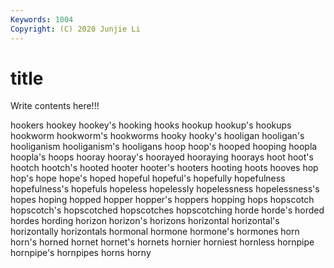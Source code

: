 ```yaml
---
Keywords: 1004
Copyright: (C) 2020 Junjie Li
---
```


# title

Write contents here!!!
 
hookers 
hookey 
hookey's 
hooking 
hooks
hookup 
hookup's 
hookups 
hookworm 
hookworm's 
hookworms 
hooky 
hooky's 
hooligan 
hooligan's
hooliganism 
hooliganism's 
hooligans 
hoop 
hoop's 
hooped 
hooping 
hoopla 
hoopla's 
hoops
hooray 
hooray's 
hoorayed 
hooraying 
hoorays 
hoot 
hoot's 
hootch 
hootch's 
hooted
hooter 
hooter's 
hooters 
hooting 
hoots 
hooves 
hop 
hop's 
hope 
hope's
hoped 
hopeful 
hopeful's 
hopefully 
hopefulness 
hopefulness's 
hopefuls 
hopeless 
hopelessly 
hopelessness
hopelessness's 
hopes 
hoping 
hopped 
hopper 
hopper's 
hoppers 
hopping 
hops 
hopscotch
hopscotch's 
hopscotched 
hopscotches 
hopscotching 
horde 
horde's 
horded 
hordes 
hording 
horizon
horizon's 
horizons 
horizontal 
horizontal's 
horizontally 
horizontals 
hormonal 
hormone 
hormone's 
hormones
horn 
horn's 
horned 
hornet 
hornet's 
hornets 
hornier 
horniest 
hornless 
hornpipe
hornpipe's 
hornpipes 
horns 
horny 
